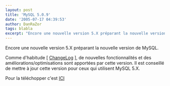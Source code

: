 ```yaml
---
layout: post
title: 'MySQL 5.0.9'
date: '2005-07-17 04:39:53'
author: DanRaZor
tags: blabla
excerpt: "Encore une nouvelle version 5.X préparant la nouvelle version de MySQL.)     \nComme d'habitude [ [ChangeLog](http://dev.mysql.com/doc/mysql/en/news-5-0-9.html) ], de nouvelles fonctionnalités et des améliorations/optimisations sont apportées par cette version. Il est conseillé de mettre à jour cette version pour ceux qui utilisent MySQL 5.X.  \n  \n …"
---
```


Encore une nouvelle version 5.X préparant la nouvelle version de MySQL.

Comme d'habitude [ [ChangeLog](http://dev.mysql.com/doc/mysql/en/news-5-0-9.html) ], de nouvelles fonctionnalités et des améliorations/optimisations sont apportées par cette version. Il est conseillé de mettre à jour cette version pour ceux qui utilisent MySQL 5.X.

Pour la téléchopper c'est [ICI](http://dev.mysql.com/downloads/mysql/5.0.html)
